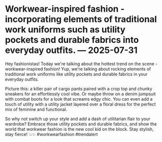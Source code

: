 # Workwear-inspired fashion - incorporating elements of traditional work uniforms such as utility pockets and durable fabrics into everyday outfits. — 2025-07-31

Hey fashionistas! Today we're talking about the hottest trend on the scene - workwear-inspired fashion! Yup, we're talking about rocking elements of traditional work uniforms like utility pockets and durable fabrics in your everyday outfits.

Picture this: a killer pair of cargo pants paired with a crop top and chunky sneakers for an effortlessly cool vibe. Or maybe throw on a denim jumpsuit with combat boots for a look that screams edgy chic. You can even add a touch of utility with a utility jacket layered over a floral dress for the perfect mix of feminine and functional.

So why not switch up your style and add a dash of utilitarian flair to your wardrobe? Embrace those utility pockets and durable fabrics, and show the world that workwear fashion is the new cool kid on the block. Stay stylish, stay fierce! 💥✨ #workwearfashion #trendalert